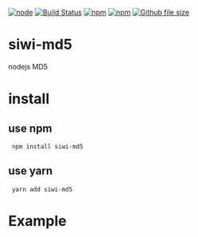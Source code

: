 [![node](https://img.shields.io/node/v/siwi-md5.svg)](https://www.npmjs.com/package/siwi-md5)
[![Build Status](https://travis-ci.org/siwilizhao/siwi-md5.svg?branch=master)](https://travis-ci.org/siwilizhao/siwi-md5)
[![npm](https://img.shields.io/npm/v/siwi-md5.svg)](https://www.npmjs.com/package/siwi-md5)
[![npm](https://img.shields.io/npm/dt/siwi-md5.svg)](https://www.npmjs.com/package/siwi-md5)
[![Github file size](https://img.shields.io/github/size/siwilizhao/siwi-md5/lib/md5.js.svg)](https://github.com/siwilizhao/siwi-md5/lib/md5.js)
# siwi-md5
nodejs MD5

# install

## use npm 

` npm install siwi-md5`

## use yarn

` yarn add siwi-md5`

# Example
